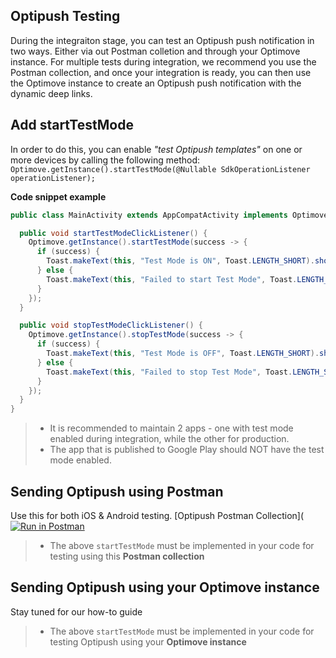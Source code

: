 ## Optipush Testing
 During the integraiton stage, you can test an Optipush push notification in two ways. Either via out Postman colletion and through your Optimove instance.
 For multiple tests during integration, we recommend you use the Postman collection, and once your integration is ready, you can then use the Optimove instance to create an Optipush push notification with the dynamic deep links.

## Add startTestMode
 In order to do this, you can enable _"test Optipush templates"_ on one or more devices by calling the following method:
`Optimove.getInstance().startTestMode(@Nullable SdkOperationListener operationListener);`
<br> 

**Code snippet example**
```java
public class MainActivity extends AppCompatActivity implements OptimoveSuccessStateListener {

  public void startTestModeClickListener() {
    Optimove.getInstance().startTestMode(success -> {
      if (success) {
        Toast.makeText(this, "Test Mode is ON", Toast.LENGTH_SHORT).show();
      } else {
        Toast.makeText(this, "Failed to start Test Mode", Toast.LENGTH_SHORT).show();
      }
    });
  }

  public void stopTestModeClickListener() {    
    Optimove.getInstance().stopTestMode(success -> {
      if (success) {
        Toast.makeText(this, "Test Mode is OFF", Toast.LENGTH_SHORT).show();
      } else {
        Toast.makeText(this, "Failed to stop Test Mode", Toast.LENGTH_SHORT).show();
      }
    });
  }
}
```

>- It is recommended to maintain 2 apps - one with test mode enabled during integration, while the other for production.
>- The app that is published to Google Play should NOT have the test mode enabled.

## Sending Optipush using Postman
Use this for both iOS & Android testing.
[Optipush Postman Collection]([![Run in Postman](https://run.pstmn.io/button.svg)](https://app.getpostman.com/run-collection/8de4eb0e7ec475c3656d)

>- The above `startTestMode` must be implemented in your code for testing using this **Postman collection**

## Sending Optipush using your Optimove instance
Stay tuned for our how-to guide 

>- The above `startTestMode` must be implemented in your code for testing Optipush using your **Optimove instance**
